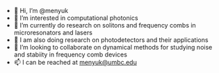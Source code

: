 - 👋 Hi, I’m @menyuk
- 👀 I’m interested in computational photonics
- 🌱 I’m currently do research on solitons and frequency combs in microresonators and lasers
- 🌱 I am also doing research on photodetectors and their applications
- 💞️ I’m looking to collaborate on dynamical methods for studying noise and stabiity in frequency comb devices
- 📫 I can be reached at menyuk@umbc.edu

<!---
menyuk/menyuk is a ✨ special ✨ repository because its `README.md` (this file) appears on your GitHub profile.
You can click the Preview link to take a look at your changes.
--->
